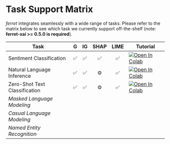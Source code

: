 # Task Support Matrix

*ferret* integrates seamlessly with a wide range of tasks. Please refer to the matrix below
to see which task we currently support off-the-shelf (note: **ferret-xai >= 0.5.0 is required**).


| Task                          | G | IG | SHAP | LIME | Tutorial |
|-------------------------------|:-:|:--:|:----:|:----:|----------|
| Sentiment Classification      | ✅ |  ✅ |   ✅  |   ✅  | [![Open In Colab](https://colab.research.google.com/assets/colab-badge.svg)](https://colab.research.google.com/github/g8a9/ferret/blob/task-API/examples/sentiment_classification.ipynb) |
| Natural Language Inference    | ✅ |  ✅ |   ⚙️  |   ✅  | [![Open In Colab](https://colab.research.google.com/assets/colab-badge.svg)](https://colab.research.google.com/github/g8a9/ferret/blob/task-API/examples/nli.ipynb) |
| Zero-Shot Text Classification | ✅ |  ✅ |   ⚙️  |   ✅  | [![Open In Colab](https://colab.research.google.com/assets/colab-badge.svg)](https://colab.research.google.com/github/g8a9/ferret/blob/task-API/examples/zero_shot_text_classification.ipynb) |
| _Masked Language Modeling_    |   |    |      |      |          |
| _Casual Language Modeling_    |   |    |      |      |          |
| _Named Entity Recognition_    |   |    |      |      |          |
